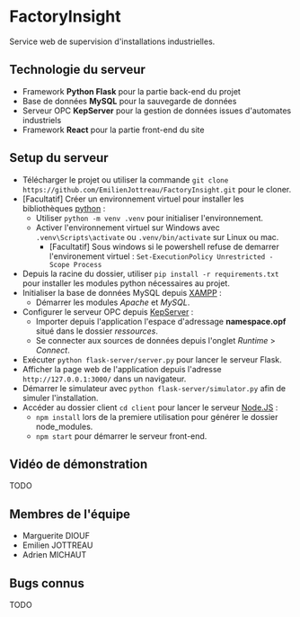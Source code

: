 # FactoryInsight

Service web de supervision d'installations industrielles.

## Technologie du serveur

- Framework **Python Flask** pour la partie back-end du projet
- Base de données **MySQL** pour la sauvegarde de données
- Serveur OPC **KepServer** pour la gestion de données issues d'automates industriels
- Framework **React** pour la partie front-end du site

## Setup du serveur
- Télécharger le projet ou utiliser la commande `git clone https://github.com/EmilienJottreau/FactoryInsight.git` pour le cloner.
- [Facultatif] Créer un environnement virtuel pour installer les bibliothèques [python](https://www.python.org/downloads/) :
  - Utiliser `python -m venv .venv` pour initialiser l'environnement.
  - Activer l'environnement virtuel sur Windows avec `.venv\Scripts\activate` ou `.venv/bin/activate` sur Linux ou mac.
      - [Facultatif] Sous windows si le powershell refuse de demarrer l'environement virtuel : `Set-ExecutionPolicy Unrestricted -Scope Process`
- Depuis la racine du dossier, utiliser `pip install -r requirements.txt` pour installer les modules python nécessaires au projet.
- Initialiser la base de données MySQL depuis [XAMPP](https://www.apachefriends.org/fr/download.html) :
  - Démarrer les modules *Apache* et *MySQL*.
- Configurer le serveur OPC depuis [KepServer](https://www.kepware.fr/produit/kepserverex/) :
  - Importer depuis l'application l'espace d'adressage **namespace.opf** situé dans le dossier *ressources*.
  - Se connecter aux sources de données depuis l'onglet *Runtime* > *Connect*.
- Exécuter `python flask-server/server.py` pour lancer le serveur Flask.
- Afficher la page web de l'application depuis l'adresse `http://127.0.0.1:3000/` dans un navigateur.
- Démarrer le simulateur avec `python flask-server/simulator.py` afin de simuler l'installation.
- Accéder au dossier client `cd client` pour lancer le serveur [Node.JS](https://nodejs.org/en/download/current) :
  - `npm install` lors de la premiere utilisation pour générer le dossier node_modules.
  - `npm start` pour démarrer le serveur front-end.

## Vidéo de démonstration

TODO

## Membres de l'équipe

- Marguerite DIOUF
- Emilien JOTTREAU
- Adrien MICHAUT

## Bugs connus

TODO